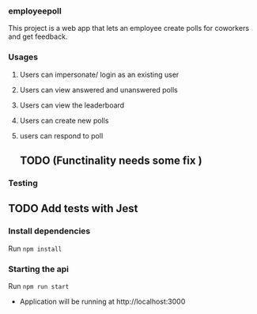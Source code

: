### employeepoll

This project is a web app that lets an employee create polls for coworkers and get feedback.
### Usages
 1. Users can  impersonate/ login as an existing user

 2. Users can view answered and unanswered polls

 3. Users can view the leaderboard

 4. Users can create new polls

 5. users can respond to poll 
    ## TODO (Functinality needs some fix )


### Testing
   ## TODO Add tests with Jest

### Install dependencies 

Run `npm install`

### Starting the api

Run `npm run start`

- Application will be running at http://localhost:3000